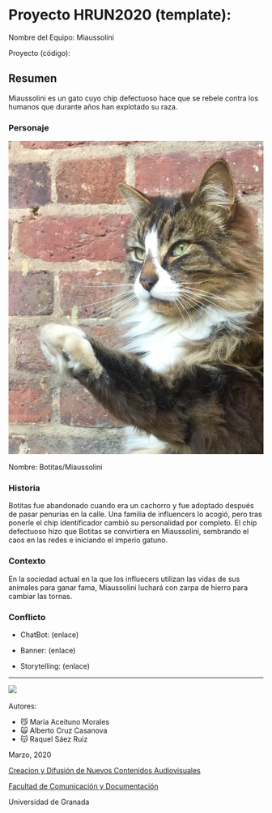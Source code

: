 

# Proyecto HRUN2020 (template): 

Nombre del Equipo: Miaussolini

Proyecto (código): 


## Resumen
Miaussolini es un gato cuyo chip defectuoso hace que se rebele contra los humanos que durante años han explotado su raza.

### Personaje

![](https://github.com/Miaussolini/storytelling_20/blob/master/C7xrrTRXkAAiQPx.jpg)

Nombre: Botitas/Miaussolini


### Historia
Botitas fue abandonado cuando era un cachorro y fue adoptado después de pasar penurias en la calle. Una familia de influencers lo acogió, pero tras ponerle el chip identificador cambió su personalidad por completo. El chip defectuoso hizo que Botitas se convirtiera en Miaussolini, sembrando el caos en las redes e iniciando el imperio gatuno.


### Contexto
En la sociedad actual en la que los influecers utilizan las vidas de sus animales para ganar fama, Miaussolini luchará con zarpa de hierro para cambiar las tornas.

### Conflicto 


- ChatBot: (enlace) 

- Banner:  (enlace) 

- Storytelling: (enlace) 

------
![](https://upload.wikimedia.org/wikipedia/commons/thumb/6/62/CC-BY-SA-Andere_Wikis_%28v%29.svg/200px-CC-BY-SA-Andere_Wikis_%28v%29.svg.png)


Autores:  
<!---
Incluir lista de personas del grupo 
Se puede añadir enlace a página personal de github o lo que se quiera...(optativo)
-->

- :smirk_cat: María Aceituno Morales
- :scream_cat: Alberto Cruz Casanova
- :kissing_cat: Raquel Sáez Ruiz 

<!---
Lista completa de emojis de markDown - https://gist.github.com/rxaviers/7360908) 
-->



Marzo, 2020

[Creacion y Difusión de Nuevos Contenidos Audiovisuales](http://utopolis.ugr.es/medialab)

[Facultad de Comunicación y Documentación](http://fcd.ugr.es)

Universidad de Granada
